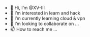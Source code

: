- 👋 Hi, I’m @XV-III
- 👀 I’m interested in learn and hack
- 🌱 I’m currently learning cloud & vpn
- 💞️ I’m looking to collaborate on ...
- 📫 How to reach me ...

<!---
XV-III/XV-III is a ✨ special ✨ repository because its `README.md` (this file) appears on your GitHub profile.
You can click the Preview link to take a look at your changes.
--->
